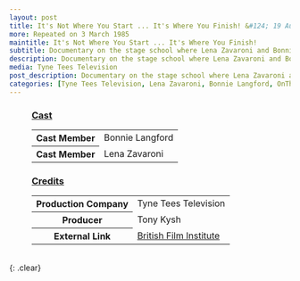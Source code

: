 ```yaml
---
layout: post
title: It's Not Where You Start ... It's Where You Finish! &#124; 19 August 1984
more: Repeated on 3 March 1985
maintitle: It's Not Where You Start ... It's Where You Finish!
subtitle: Documentary on the stage school where Lena Zavaroni and Bonnie Langford Started
description: Documentary on the stage school where Lena Zavaroni and Bonnie Langford Started
media: Tyne Tees Television
post_description: Documentary on the stage school where Lena Zavaroni and Bonnie Langford Started.
categories: [Tyne Tees Television, Lena Zavaroni, Bonnie Langford, OnThisDay19August, OnThisDay3March]
---
```


<figure class="fig3">
<figcaption>
<h3 id="cast"><a href="#cast">Cast</a></h3>
</figcaption>
<table style="width:100%;">
<tr><th>Cast Member</th><td>Bonnie Langford</td></tr>
<tr><th>Cast Member</th><td>Lena Zavaroni</td></tr>
</table>
</figure>

<figure class="fig3">
<figcaption>
<h3 id="credits"><a href="#credits">Credits</a></h3>
</figcaption>
<table style="width:100%;">
<tr><th>Production Company</th><td>Tyne Tees Television</td></tr>
<tr><th>Producer</th><td>Tony Kysh</td></tr>
<tr><th>External Link</th><td><a href="https://www2.bfi.org.uk/films-tv-people/4ce2b72feb785">British Film Institute</a></td></tr>
</table>
</figure>

<br />{: .clear}

